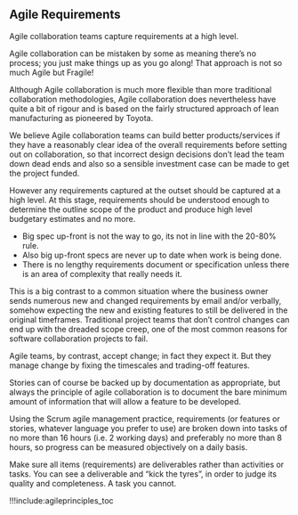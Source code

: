 ## Agile Requirements

Agile collaboration teams capture requirements at a high level.

Agile collaboration can be mistaken by some as meaning there’s no process; you just make things up as you go along! That approach is not so much Agile but Fragile!

Although Agile collaboration is much more flexible than more traditional collaboration methodologies, Agile collaboration does nevertheless have quite a bit of rigour and is based on the fairly structured approach of lean manufacturing as pioneered by Toyota.

We believe Agile collaboration teams can build better products/services if they have a reasonably clear idea of the overall requirements before setting out on collaboration, so that incorrect design decisions don’t lead the team down dead ends and also so a sensible investment case can be made to get the project funded.

However any requirements captured at the outset should be captured at a high level. At this stage, requirements should be understood enough to determine the outline scope of the product and produce high level budgetary estimates and no more.

- Big spec up-front is not the way to go, its not in line with the 20-80% rule.
- Also big up-front specs are never up to date when work is being done.
- There is no lengthy requirements document or specification unless there is an area of complexity that really needs it. 

This is a big contrast to a common situation where the business owner sends numerous new and changed requirements by email and/or verbally, somehow expecting the new and existing features to still be delivered in the original timeframes. Traditional project teams that don’t control changes can end up with the dreaded scope creep, one of the most common reasons for software collaboration projects to fail.

Agile teams, by contrast, accept change; in fact they expect it. But they manage change by fixing the timescales and trading-off features.

Stories can of course be backed up by documentation as appropriate, but always the principle of agile collaboration is to document the bare minimum amount of information that will allow a feature to be developed.

Using the Scrum agile management practice, requirements (or features or stories, whatever language you prefer to use) are broken down into tasks of no more than 16 hours (i.e. 2 working days) and preferably no more than 8 hours, so progress can be measured objectively on a daily basis.

Make sure all items (requirements) are deliverables rather than activities or tasks. You can see a deliverable and “kick the tyres”, in order to judge its quality and completeness. A task you cannot.


!!!include:agileprinciples_toc